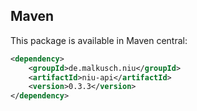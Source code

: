 ## Maven

This package is available in Maven central:
```xml maven
<dependency>
    <groupId>de.malkusch.niu</groupId>
    <artifactId>niu-api</artifactId>
    <version>0.3.3</version>
</dependency>
```
